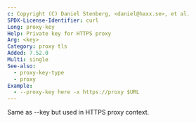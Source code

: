 ```yaml
---
c: Copyright (C) Daniel Stenberg, <daniel@haxx.se>, et al.
SPDX-License-Identifier: curl
Long: proxy-key
Help: Private key for HTTPS proxy
Arg: <key>
Category: proxy tls
Added: 7.52.0
Multi: single
See-also:
  - proxy-key-type
  - proxy
Example:
  - --proxy-key here -x https://proxy $URL
---
```


Same as --key but used in HTTPS proxy context.

